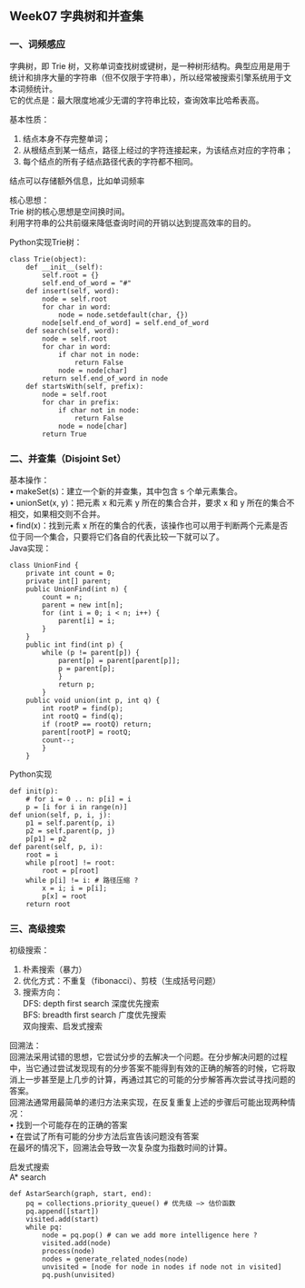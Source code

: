 ## Week07 字典树和并查集
### 一、词频感应  
字典树，即 Trie 树，又称单词查找树或键树，是一种树形结构。典型应用是用于统计和排序大量的字符串（但不仅限于字符串），所以经常被搜索引擎系统用于文本词频统计。  
它的优点是：最大限度地减少无谓的字符串比较，查询效率比哈希表高。  
  
基本性质：  
1. 结点本身不存完整单词；  
2. 从根结点到某一结点，路径上经过的字符连接起来，为该结点对应的字符串；  
3. 每个结点的所有子结点路径代表的字符都不相同。  

结点可以存储额外信息，比如单词频率  
  
核心思想：  
Trie 树的核心思想是空间换时间。  
利用字符串的公共前缀来降低查询时间的开销以达到提高效率的目的。  
  
Python实现Trie树： 

    class Trie(object):
        def __init__(self):
            self.root = {}
            self.end_of_word = "#"
        def insert(self, word):
            node = self.root
            for char in word:
                node = node.setdefault(char, {})
            node[self.end_of_word] = self.end_of_word
        def search(self, word):
            node = self.root
            for char in word:
                if char not in node:
                    return False
                node = node[char]
            return self.end_of_word in node
        def startsWith(self, prefix):
            node = self.root
            for char in prefix:
                if char not in node:
                    return False
                node = node[char]
            return True
### 二、并查集（Disjoint Set）
基本操作：  
• makeSet(s)：建立一个新的并查集，其中包含 s 个单元素集合。  
• unionSet(x, y)：把元素 x 和元素 y 所在的集合合并，要求 x 和 y 所在的集合不相交，如果相交则不合并。  
• find(x)：找到元素 x 所在的集合的代表，该操作也可以用于判断两个元素是否位于同一个集合，只要将它们各自的代表比较一下就可以了。  
Java实现：  

    class UnionFind {
        private int count = 0;
        private int[] parent;
        public UnionFind(int n) {
            count = n;
            parent = new int[n];
            for (int i = 0; i < n; i++) {
                parent[i] = i;
            }
        }
        public int find(int p) {
            while (p != parent[p]) {
                parent[p] = parent[parent[p]];
                p = parent[p];
                }
                return p;
            }
        public void union(int p, int q) {
            int rootP = find(p);
            int rootQ = find(q);
            if (rootP == rootQ) return;
            parent[rootP] = rootQ;
            count--;
            }
        }
Python实现  

    def init(p):
        # for i = 0 .. n: p[i] = i
        p = [i for i in range(n)]
    def union(self, p, i, j):
        p1 = self.parent(p, i)
        p2 = self.parent(p, j)
        p[p1] = p2
    def parent(self, p, i):
        root = i
        while p[root] != root:
            root = p[root]
        while p[i] != i: # 路径压缩 ?
            x = i; i = p[i];
            p[x] = root
        return root
### 三、高级搜索
初级搜索：  
1. 朴素搜索（暴力）  
2. 优化方式：不重复（fibonacci）、剪枝（生成括号问题）  
3. 搜索方向：  
        DFS: depth first search 深度优先搜索  
        BFS: breadth first search 广度优先搜索  
        双向搜索、启发式搜索  
  
回溯法：  
回溯法采用试错的思想，它尝试分步的去解决一个问题。在分步解决问题的过程中，当它通过尝试发现现有的分步答案不能得到有效的正确的解答的时候，它将取消上一步甚至是上几步的计算，再通过其它的可能的分步解答再次尝试寻找问题的答案。  
回溯法通常用最简单的递归方法来实现，在反复重复上述的步骤后可能出现两种情况：  
• 找到一个可能存在的正确的答案  
• 在尝试了所有可能的分步方法后宣告该问题没有答案  
在最坏的情况下，回溯法会导致一次复杂度为指数时间的计算。  
  
启发式搜索  
A* search    
    
    def AstarSearch(graph, start, end):
        pq = collections.priority_queue() # 优先级 —> 估价函数
        pq.append([start])
        visited.add(start)
        while pq:
            node = pq.pop() # can we add more intelligence here ?
            visited.add(node)
            process(node)
            nodes = generate_related_nodes(node)
            unvisited = [node for node in nodes if node not in visited]
            pq.push(unvisited)
 
